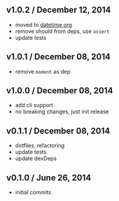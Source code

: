 ## v1.0.2 / December 12, 2014
- moved to [datetime org](https://github.com/datetime)
- remove should from deps, use `assert`
- update tests

## v1.0.1 / December 08, 2014
- remove `moment` as dep

## v1.0.0 / December 08, 2014
- add cli support
- no breaking changes, just init release

## v0.1.1 / December 08, 2014
- dotfiles, refactoring
- update tests
- update devDeps

## v0.1.0 / June 26, 2014
- initial commits